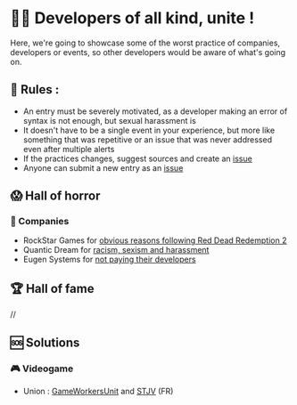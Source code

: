 # 👨‍💻 Developers of all kind, unite !

Here, we're going to showcase some of the worst practice of companies, developers or events, so other developers would be aware of what's going on.

## 📜 Rules : 
* An entry must be severely motivated, as a developer making an error of syntax is not enough, but sexual harassment is
* It doesn't have to be a single event in your experience, but more like something that was repetitive or an issue that was never addressed even after multiple alerts
* If the practices changes, suggest sources and create an [issue](https://github.com/OverCodeTech/dev-job-blacklist/issues)
* Anyone can submit a new entry as an [issue](https://github.com/OverCodeTech/dev-job-blacklist/issues)

## 😱 Hall of horror

### 💼 Companies

* RockStar Games for [obvious reasons following Red Dead Redemption 2](https://www.polygon.com/2018/10/18/17994068/red-dead-redemption-2-crunch-rockstar-games)
* Quantic Dream for [racism, sexism and harassment](https://www.theguardian.com/games/2018/jan/15/game-developer-quantic-dream-accused-of-toxic-and-sexist-working-environment)
* Eugen Systems for [not paying their developers](https://www.lemonde.fr/pixels/article/2018/02/15/premiere-greve-dans-l-industrie-du-jeu-video-francaise-depuis-sept-ans_5257630_4408996.html)


## 🏆 Hall of fame

// 

## 🆘 Solutions

### 🎮 Videogame

* Union : [GameWorkersUnit](https://www.gameworkersunite.org/) and [STJV](https://www.stjv.fr/en/) (FR)
